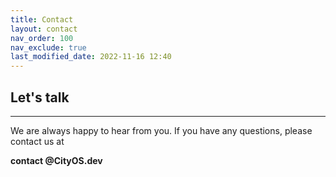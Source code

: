 ```yaml
---
title: Contact
layout: contact
nav_order: 100
nav_exclude: true
last_modified_date: 2022-11-16 12:40
---
```


## Let's talk

----------------

We are always happy to hear from you. If you have any questions, please contact us at 

**contact @CityOS.dev**
